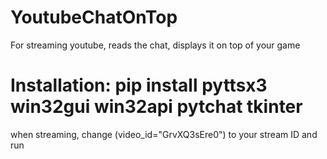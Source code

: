 # YoutubeChatOnTop
For streaming youtube, reads the chat, displays it on top of your game

# Installation: pip install pyttsx3 win32gui win32api pytchat tkinter

when streaming, change (video_id="GrvXQ3sEre0") to your stream ID and run
